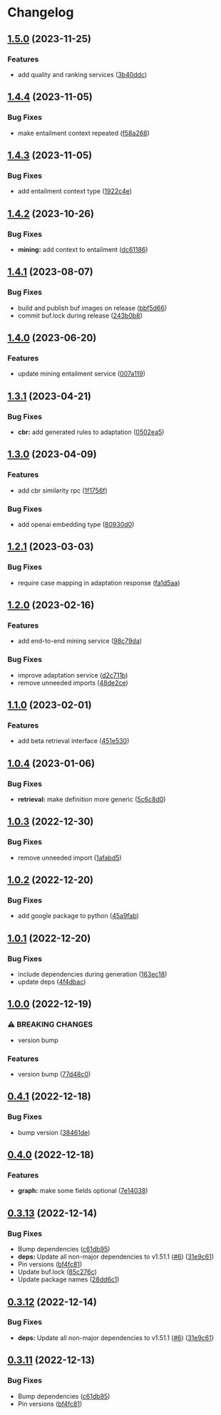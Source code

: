 # Changelog

## [1.5.0](https://github.com/recap-utr/arg-services/compare/v1.4.4...v1.5.0) (2023-11-25)


### Features

* add quality and ranking services ([3b40ddc](https://github.com/recap-utr/arg-services/commit/3b40ddca9bc5cf4c3ee489402dcdf9748fc8ff4c))

## [1.4.4](https://github.com/recap-utr/arg-services/compare/v1.4.3...v1.4.4) (2023-11-05)


### Bug Fixes

* make entailment context repeated ([f58a268](https://github.com/recap-utr/arg-services/commit/f58a268cfa246de6dccdee6dda8628467a49be2a))

## [1.4.3](https://github.com/recap-utr/arg-services/compare/v1.4.2...v1.4.3) (2023-11-05)


### Bug Fixes

* add entailment context type ([1922c4e](https://github.com/recap-utr/arg-services/commit/1922c4ea49388ed8cce8ed515279c5a3017cb775))

## [1.4.2](https://github.com/recap-utr/arg-services/compare/v1.4.1...v1.4.2) (2023-10-26)


### Bug Fixes

* **mining:** add context to entailment ([dc61186](https://github.com/recap-utr/arg-services/commit/dc611868e307f6f4c3e578c794ebd447fcf3c2f4))

## [1.4.1](https://github.com/recap-utr/arg-services/compare/v1.4.0...v1.4.1) (2023-08-07)


### Bug Fixes

* build and publish buf images on release ([bbf5d66](https://github.com/recap-utr/arg-services/commit/bbf5d66c0b69cbbb655b1c5a2195252ac31520db))
* commit buf.lock during release ([243b0b8](https://github.com/recap-utr/arg-services/commit/243b0b80c8928096b1e9b108299783a860f8d63e))

## [1.4.0](https://github.com/recap-utr/arg-services/compare/v1.3.1...v1.4.0) (2023-06-20)


### Features

* update mining entailment service ([007a119](https://github.com/recap-utr/arg-services/commit/007a119dc237cf4260981d45c7baec6b20963065))

## [1.3.1](https://github.com/recap-utr/arg-services/compare/v1.3.0...v1.3.1) (2023-04-21)


### Bug Fixes

* **cbr:** add generated rules to adaptation ([0502ea5](https://github.com/recap-utr/arg-services/commit/0502ea517155ebf628e783fe7a53b4d97d224199))

## [1.3.0](https://github.com/recap-utr/arg-services/compare/v1.2.1...v1.3.0) (2023-04-09)


### Features

* add cbr similarity rpc ([1f1756f](https://github.com/recap-utr/arg-services/commit/1f1756f696ec3d6dad91f99df1fb9a37bb0164be))


### Bug Fixes

* add openai embedding type ([80930d0](https://github.com/recap-utr/arg-services/commit/80930d08fb35cfa1e70499bf89ccd78e838fb77e))

## [1.2.1](https://github.com/recap-utr/arg-services/compare/v1.2.0...v1.2.1) (2023-03-03)


### Bug Fixes

* require case mapping in adaptation response ([fa1d5aa](https://github.com/recap-utr/arg-services/commit/fa1d5aac69e1fc97e592584a8395c5576cc6b8bc))

## [1.2.0](https://github.com/recap-utr/arg-services/compare/v1.1.0...v1.2.0) (2023-02-16)


### Features

* add end-to-end mining service ([98c79da](https://github.com/recap-utr/arg-services/commit/98c79da98cc212487a75abbb6a8d10f0f4078013))


### Bug Fixes

* improve adaptation service ([d2c711b](https://github.com/recap-utr/arg-services/commit/d2c711bec2232b27744163394aa3620c7e269126))
* remove unneeded imports ([48de2ce](https://github.com/recap-utr/arg-services/commit/48de2ce807fb820d36c80cbdb869814532df8fa0))

## [1.1.0](https://github.com/recap-utr/arg-services/compare/v1.0.4...v1.1.0) (2023-02-01)


### Features

* add beta retrieval interface ([451e530](https://github.com/recap-utr/arg-services/commit/451e5307cae402ca36347481008fe49b4fac622b))

## [1.0.4](https://github.com/recap-utr/arg-services/compare/v1.0.3...v1.0.4) (2023-01-06)


### Bug Fixes

* **retrieval:** make definition more generic ([5c6c8d0](https://github.com/recap-utr/arg-services/commit/5c6c8d0ab79254a90e3040d683e97553981277c9))

## [1.0.3](https://github.com/recap-utr/arg-services/compare/v1.0.2...v1.0.3) (2022-12-30)


### Bug Fixes

* remove unneeded import ([1afabd5](https://github.com/recap-utr/arg-services/commit/1afabd5a7af4232908f7953b0f2be9bc38d0c1f1))

## [1.0.2](https://github.com/recap-utr/arg-services/compare/v1.0.1...v1.0.2) (2022-12-20)


### Bug Fixes

* add google package to python ([45a9fab](https://github.com/recap-utr/arg-services/commit/45a9fab52c7e19c993ea5702c5cafbf4af00dbf7))

## [1.0.1](https://github.com/recap-utr/arg-services/compare/v1.0.0...v1.0.1) (2022-12-20)


### Bug Fixes

* include dependencies during generation ([163ec18](https://github.com/recap-utr/arg-services/commit/163ec1803fa984398019e6d42bb1a73338321d02))
* update deps ([4f4dbac](https://github.com/recap-utr/arg-services/commit/4f4dbacf0d6dd20a3dd8d8021dbe371aa79cdfc2))

## [1.0.0](https://github.com/recap-utr/arg-services/compare/v0.4.1...v1.0.0) (2022-12-19)


### ⚠ BREAKING CHANGES

* version bump

### Features

* version bump ([77d48c0](https://github.com/recap-utr/arg-services/commit/77d48c0273e1103c0998b8e7b83229c0719b5881))

## [0.4.1](https://github.com/recap-utr/arg-services/compare/v0.4.0...v0.4.1) (2022-12-18)


### Bug Fixes

* bump version ([38461de](https://github.com/recap-utr/arg-services/commit/38461de60e2d61d79dde1c37e30f89af792247ed))

## [0.4.0](https://github.com/recap-utr/arg-services/compare/v0.3.13...v0.4.0) (2022-12-18)


### Features

* **graph:** make some fields optional ([7e14038](https://github.com/recap-utr/arg-services/commit/7e14038abcce4c0e9b8f56c16671e49fb6d94b04))

## [0.3.13](https://github.com/recap-utr/arg-services/compare/v0.3.12...v0.3.13) (2022-12-14)


### Bug Fixes

* Bump dependencies ([c61db95](https://github.com/recap-utr/arg-services/commit/c61db9546a8722341565c50b28aa0b7e2d874d0d))
* **deps:** Update all non-major dependencies to v1.51.1 ([#6](https://github.com/recap-utr/arg-services/issues/6)) ([31e9c61](https://github.com/recap-utr/arg-services/commit/31e9c61753c65073694d121fbde6e7e468930f56))
* Pin versions ([bf4fc81](https://github.com/recap-utr/arg-services/commit/bf4fc819e45febdef73a44f8568d0d76a8f3139b))
* Update buf.lock ([85c276c](https://github.com/recap-utr/arg-services/commit/85c276c206abb132d6b704bc5491a84c37a39ca9))
* Update package names ([28dd6c1](https://github.com/recap-utr/arg-services/commit/28dd6c1908cbe2e436b1257b5fa5dee5bef561ba))

## [0.3.12](https://github.com/recap-utr/arg-services/compare/arg-services-v0.3.11...arg-services-v0.3.12) (2022-12-14)


### Bug Fixes

* **deps:** Update all non-major dependencies to v1.51.1 ([#6](https://github.com/recap-utr/arg-services/issues/6)) ([31e9c61](https://github.com/recap-utr/arg-services/commit/31e9c61753c65073694d121fbde6e7e468930f56))

## [0.3.11](https://github.com/recap-utr/arg-services/compare/arg-services-v0.3.10...arg-services-v0.3.11) (2022-12-13)


### Bug Fixes

* Bump dependencies ([c61db95](https://github.com/recap-utr/arg-services/commit/c61db9546a8722341565c50b28aa0b7e2d874d0d))
* Pin versions ([bf4fc81](https://github.com/recap-utr/arg-services/commit/bf4fc819e45febdef73a44f8568d0d76a8f3139b))
